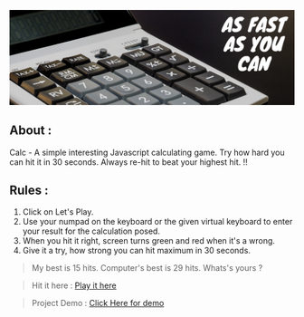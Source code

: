 ![](./bg.png)

## About :

Calc - A simple interesting Javascript calculating game. Try how hard you can hit it in 30 seconds. Always re-hit to beat your highest hit. !!

## Rules :

1. Click on Let's Play.
2. Use your numpad on the keyboard or the given virtual keyboard to enter your result for the calculation posed.
3. When you hit it right, screen turns green and red when it's a wrong.
4. Give it a try, how strong you can hit maximum in 30 seconds.

> My best is 15 hits.
> Computer's best is 29 hits.
> Whats's yours ?

> Hit it here :
> [Play it here](http://birthday-reminder.infinityfreeapp.com/)

> Project Demo :
> [Click Here for demo](https://www.youtube.com/channel/UCR2gr-sBjqnH0gW-Ca6i7Hw?sub_confirmation=1)
